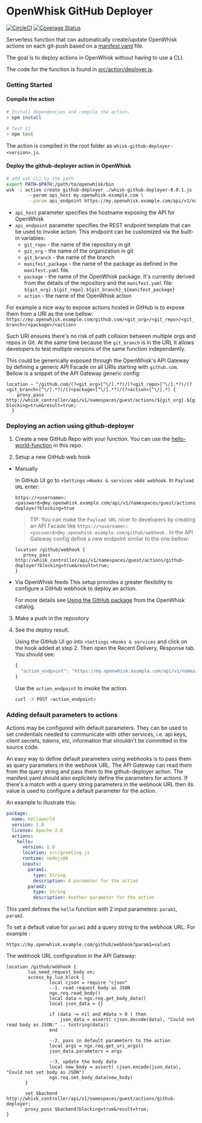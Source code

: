 OpenWhisk GitHub Deployer
==========================

[![CircleCI](https://circleci.com/gh/adobe-apiplatform/openwhisk-github-deployer.svg?style=svg)](https://circleci.com/gh/adobe-apiplatform/openwhisk-github-deployer)
[![Coverage Status](https://coveralls.io/repos/github/adobe-apiplatform/openwhisk-github-deployer/badge.svg)](https://coveralls.io/github/adobe-apiplatform/openwhisk-github-deployer)

Serverless function that can automatically create/update OpenWhisk actions on each git-push based on a [manifest.yaml](test/resources/hello-world-function/manifest.yaml) file.

The goal is to deploy actions in OpenWhisk without having to use a CLI.
  
The code for the function is found in [src/action/deployer.js](src/action/deployer.js).  


### Getting Started

#### Compile the action
```bash
# Install dependencies and compile the action.
> npm install

# Test it
> npm test

```

The action is compiled in the root folder as `whisk-github-deployer-<version>.js`.

#### Deploy the github-deployer action in OpenWhisk

```bash
# add wsk CLI to the path
export PATH=$PATH:/path/to/openwhisk/bin
wsk -i action create github-deployer ./whisk-github-deployer-0.0.1.js  \ 
        --param api_host my.openwhisk.example.com \
        --param api_endpoint https://my.openwhisk.example.com/api/v1/namespaces/guest/actions/{package}/{action}
```

* `api_host` parameter specifies the hostname exposing the API for OpenWhisk 
* `api_endpoint` parameter specifies the REST endpoint template that can be used to invoke action. This endpoint can be customized via the built-in variables:
  * `git_repo` - the name of the repository in git
  * `git_org` - the name of the organization in git
  * `git_branch` - the name of the branch
  * `manifest_package` - the name of the package as defined in the `manifest.yaml` file.
  * `package` - the name of the OpenWhisk package. It's currently derived from the details of the repository and the `manifest.yaml` file: `${git_org}.${git_repo}.${git_branch}_${manifest_package}`
  * `action` - the name of the OpenWhisk action

For example a nice way to expose actions hosted in GitHub is to expose them from a URI as the one bellow:
 `https://my.openwhisk.example.com/github.com/<git_org>/<git_repo>/<git_branch>/<package>/<action>`
 
Such URI ensures there's no risk of path collision between multiple orgs and repos in Git. 
At the same time because the `git_branch` is in the URL it allows developers to test multiple versions of the same function independently. 

 This could be generically exposed through the OpenWhisk's API Gateway by defining a generic API Facade on all URIs starting with `github.com`. Bellow is a snippet of the API Gateway generic config:
 
 ```nginx
 location ~ ^/github.com/(?<git_org>[^\/].*?)/(?<git_repo>[^\/].*?)/(?<git_branch>[^\/].*?)/(?<package>[^\/].*?)/(?<action>[^\/].*) {
     proxy_pass http://whisk_controller/api/v1/namespaces/guest/actions/${git_org}.${git_repo}.${git_branch}_${package}/${action}?blocking=true&result=true;
   }
 ```

### Deploying an action using github-deployer

1. Create a new GitHub Repo with your function. You can use the [hello-world-function](test/resources/hello-world-function) in this repo. 

2. Setup a new GitHub web hook
  * Manually
  
    In GitHub UI go to `>Settings` `>Hooks & services` `>Add webhook`. 
    In `Payload URL` enter:

     ```
     https://<username>:<password>@my.openwhisk.example.com/api/v1/namespaces/guest/actions/github-deployer?blocking=true
     ``` 
     > TIP: You can make the `Payload URL` nicer to developers by creating an API Facade like `https://<username>:<password>@my.openwhisk.example.com/github/webhook` . 
     In the API Gateway config define a new endpoint similar to the one bellow:
     ```nginx 
     location /github/webhook {
        proxy_pass http://whisk_controller/api/v1/namespaces/guest/actions/github-deployer?blocking=true&result=true;
     }
     ```
     
 * Via OpenWhisk feeds
    This setup provides a greater flexibility to configure a GitHub webhook to deploy an action.

    For more details see [Using the GitHub package](https://github.com/openwhisk/openwhisk-catalog#using-the-github-package) from the OpenWhisk catalog.
    
3. Make a push in the repository
4. See the deploy result.
 
   Using the GitHub UI go into `>Settings` `>Hooks & services` and click on the hook added at step 2. Then open the Recent Delivery, Response tab. You should see:
   ```javascript
   {
     "action_endpoint": "https://my.openwhisk.example.com/api/v1/namespaces/guest/actions/<git_org>.<git_repo>.<git_branch>_<mainfest_package>/<action>"
   }
   ``` 
   Use the `action_endpoint` to invoke the action. 
   ```bash
   curl -X POST <action_endpoint>
   ```

### Adding default parameters to actions 

Actions may be configured with default parameters. They can be used to set credentials needed to communicate with other services, i.e. api keys, client secrets, tokens, etc, information that shouldn't be committed in the source code.

An easy way to define default parameters using webhooks is to pass them as query parameters in the webhook URL. 
The API Gateway can read them from the query string and pass them to the github-deployer action.
The manifest.yaml should also explicitely define the parameters for actions. If there's a match with a query string parameters in the webhook URL then its value is used to configure a default parameter for the action. 
 
An example to illustrate this:
 
```yaml
package:
  name: helloworld
  version: 1.0
  license: Apache-2.0
  actions:
    hello:
      version: 1.0
      location: src/greeting.js
      runtime: nodejs@6
      inputs:
        param1:
          type: String
          description: A parameter for the action
        param2:
          type: String
          description: Another parameter for the action

``` 
 
This yaml defines the `hello` function with 2 input parameters: `param1`, `param2`.
 
 To set a default value for `param1` add a query string to the webhook URL. For example : 
 
 ```
https://my.openwhisk.example.com/github/webhook?param1=value1
```

 The webhook URL configuration in the API Gateway:
 
```nginx
location /github/webhook {
        lua_need_request_body on;
        access_by_lua_block {
                local cjson = require "cjson"
                --1. read request body as JSON
                ngx.req.read_body()
                local data = ngx.req.get_body_data()
                local json_data = {}

                if (data ~= nil and #data > 0 ) then
                    json_data = assert( cjson.decode(data), "Could not read body as JSON:" .. tostring(data))
                end

                --2. pass in default parameters to the action
                local args = ngx.req.get_uri_args()
                json_data.parameters = args

                --3. update the body data
                local new_body = assert( cjson.encode(json_data),  "Could not set body as JSON")
                ngx.req.set_body_data(new_body)
       }
       
       set $backend http://whisk_controller/api/v1/namespaces/guest/actions/github-deployer;
       proxy_pass $backend?blocking=true&result=true;
}
```
 
